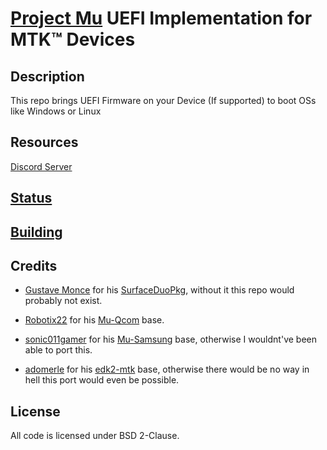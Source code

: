 # [Project Mu](https://microsoft.github.io/mu/) UEFI Implementation for MTK™ Devices

<!-- ![Banner](https://github.com/sonic011gamer/Mu-Samsung/blob/main/Pictures/Banner.png) -->

## Description

This repo brings UEFI Firmware on your Device (If supported) to boot OSs like Windows or Linux

## Resources

[Discord Server](https://discord.gg/Dx2QgMx7Sv)

## [Status](Status.md)

## [Building](Building.md)

<!-- ## [Guides](https://github.com/sonic011gamer/UEFI-Guides/blob/main/Mu-Samsung/README.md) -->

## Credits

- [Gustave Monce](https://github.com/gus33000) for his [SurfaceDuoPkg](https://github.com/WOA-Project/SurfaceDuoPkg), without it this repo would probably not exist.

- [Robotix22](https://github.com/Robotix22) for his [Mu-Qcom](https://github.com/Robotix22/Mu-Qcom) base. 

- [sonic011gamer](https://github.com/sonic011gamer) for his [Mu-Samsung](https://github.com/sonic011gamer/Mu-Samsung) base, otherwise I wouldnt've been able to port this.

- [adomerle](https://github.com/adomerle) for his [edk2-mtk](https://github.com/adomerle/edk2-mtk) base, otherwise there would be no way in hell this port would even be possible.

## License

All code is licensed under BSD 2-Clause.
